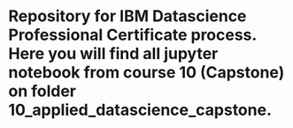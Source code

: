 # Repository for IBM Datascience Professional Certificate process. Here you will find all jupyter notebook from course 10 (Capstone) on folder 10_applied_datascience_capstone.
